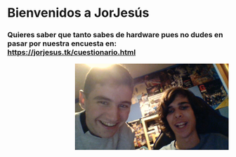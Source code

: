 # Bienvenidos a JorJesús
### Quieres saber que tanto sabes de hardware pues no dudes en pasar por nuestra encuesta en: https://jorjesus.tk/cuestionario.html
<p align="right">
  <img src="WIN_20191029_19_02_14_Pro.jpg" width="350" title="hover text">
</p>
